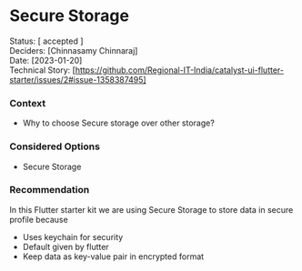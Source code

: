 # Secure Storage

Status: [ accepted ] \
Deciders: [Chinnasamy Chinnaraj]\
Date: [2023-01-20]\
Technical Story: [https://github.com/Regional-IT-India/catalyst-ui-flutter-starter/issues/2#issue-1358387495]

### Context

- Why to choose Secure storage over other storage?

### Considered Options

- Secure Storage

### Recommendation

In this Flutter starter kit we are using Secure Storage to store data in secure profile because

- Uses keychain for security
- Default given by flutter
- Keep data as key-value pair in encrypted format

